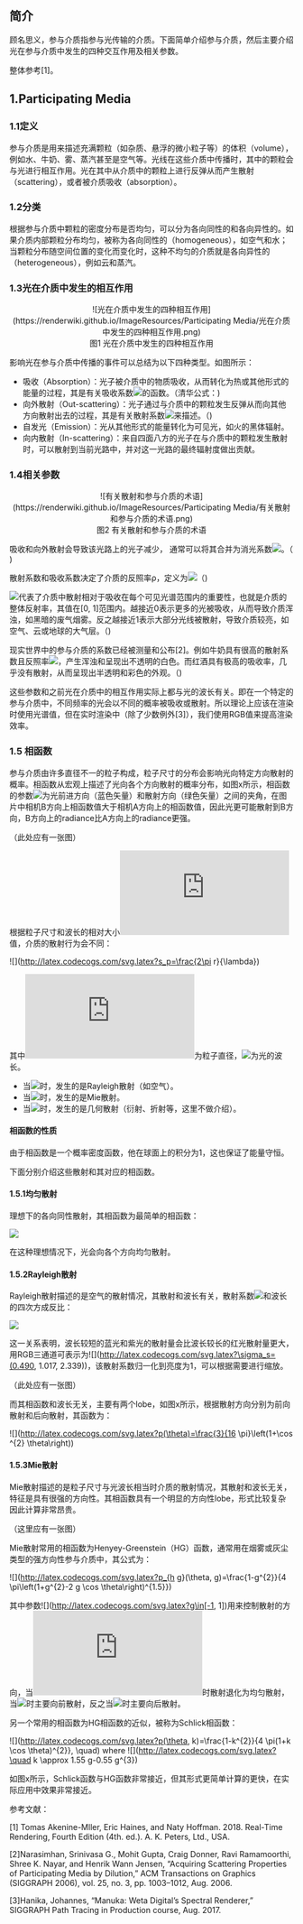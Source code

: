 ## 简介

顾名思义，参与介质指参与光传输的介质。下面简单介绍参与介质，然后主要介绍光在参与介质中发生的四种交互作用及相关参数。

整体参考[1]。

## 1.Participating Media

### 1.1定义

参与介质是用来描述充满颗粒（如杂质、悬浮的微小粒子等）的体积（volume），例如水、牛奶、雾、蒸汽甚至是空气等。光线在这些介质中传播时，其中的颗粒会与光进行相互作用。光在其中从介质中的颗粒上进行反弹从而产生散射（scattering），或者被介质吸收（absorption）。

### 1.2分类

根据参与介质中颗粒的密度分布是否均匀，可以分为各向同性的和各向异性的。如果介质内部颗粒分布均匀，被称为各向同性的（homogeneous），如空气和水；当颗粒分布随空间位置的变化而变化时，这种不均匀的介质就是各向异性的（heterogeneous），例如云和蒸汽。

### 1.3光在介质中发生的相互作用

<div align=center>![光在介质中发生的四种相互作用](https://renderwiki.github.io/ImageResources/Participating Media/光在介质中发生的四种相互作用.png)</div>

<center>图1 光在介质中发生的四种相互作用 </center>

影响光在参与介质中传播的事件可以总结为以下四种类型。如图所示：

- 吸收（Absorption）：光子被介质中的物质吸收，从而转化为热或其他形式的能量的过程，其是有关吸收系数![](http://latex.codecogs.com/svg.latex?\sigma_{a})的函数。（清华公式：<math>\sigma_{a}</math>)
- 向外散射（Out-scattering）：光子通过与介质中的颗粒发生反弹从而向其他方向散射出去的过程，其是有关散射系数![](http://latex.codecogs.com/svg.latex?\sigma_{s})来描述。（<math>\sigma_{s}</math>)
- 自发光（Emission）：光从其他形式的能量转化为可见光，如火的黑体辐射。
- 向内散射（In-scattering）：来自四面八方的光子在与介质中的颗粒发生散射时，可以散射到当前光路中，并对这一光路的最终辐射度做出贡献。

### 1.4相关参数

<div align=center>![有关散射和参与介质的术语](https://renderwiki.github.io/ImageResources/Participating Media/有关散射和参与介质的术语.png)</div>

<center>图2 有关散射和参与介质的术语 </center>

吸收和向外散射会导致该光路上的光子减少， 通常可以将其合并为消光系数![](http://latex.codecogs.com/svg.latex?\sigma_{t}=\sigma_{a}+\sigma_{s})。（<math>\sigma_{t}=\sigma_{a}+\sigma_{s}</math>)

散射系数和吸收系数决定了介质的反照率ρ，定义为![](http://latex.codecogs.com/svg.latex?\rho=\frac{\sigma_{s}}{\sigma_{s}+\sigma_{a}}=\frac{\sigma_{s}}{\sigma_{t}})（<math>\rho=\frac{\sigma_{s}}{\sigma_{s}+\sigma_{a}}=\frac{\sigma_{s}}{\sigma_{t}}</math>)

![](http://latex.codecogs.com/svg.latex?\rho)代表了介质中散射相对于吸收在每个可见光谱范围内的重要性，也就是介质的整体反射率，其值在[0, 1]范围内。越接近0表示更多的光被吸收，从而导致介质浑浊，如黑暗的废气烟雾。反之越接近1表示大部分光线被散射，导致介质较亮，如空气、云或地球的大气层。（<math>\rho</math>)

现实世界中的参与介质的系数已经被测量和公布[2]。例如牛奶具有很高的散射系数且反照率![](http://latex.codecogs.com/svg.latex?\rho>0.999)，产生浑浊和呈现出不透明的白色。而红酒具有极高的吸收率，几乎没有散射，从而呈现出半透明和彩色的外观。（<math>\rho>0.999</math>)

这些参数和之前光在介质中的相互作用实际上都与光的波长有关。即在一个特定的参与介质中，不同频率的光会以不同的概率被吸收或散射。所以理论上应该在渲染时使用光谱值，但在实时渲染中（除了少数例外[3]），我们使用RGB值来提高渲染效率。

### 1.5 相函数
参与介质由许多直径不一的粒子构成，粒子尺寸的分布会影响光向特定方向散射的概率。相函数从宏观上描述了光向各个方向散射的概率分布，如图x所示，相函数的参数![](http://latex.codecogs.com/svg.latex?\theta)为光前进方向（蓝色矢量）和散射方向（绿色矢量）之间的夹角，在图片中相机B方向上相函数值大于相机A方向上的相函数值，因此光更可能散射到B方向，B方向上的radiance比A方向上的radiance更强。

（此处应有一张图）

根据粒子尺寸和波长的相对大小![](http://latex.codecogs.com/svg.latex?s_p)值，介质的散射行为会不同：

![](http://latex.codecogs.com/svg.latex?s_p=\frac{2\pi r}{\lambda})

其中![](http://latex.codecogs.com/svg.latex?r)为粒子直径，![](http://latex.codecogs.com/svg.latex?\lambda)为光的波长。

* 当![](http://latex.codecogs.com/svg.latex?s_p\ll1)时，发生的是Rayleigh散射（如空气）。
* 当![](http://latex.codecogs.com/svg.latex?s_p\approx1)时，发生的是Mie散射。
* 当![](http://latex.codecogs.com/svg.latex?s_p\gg1)时，发生的是几何散射（衍射、折射等，这里不做介绍）。

#### 相函数的性质

由于相函数是一个概率密度函数，他在球面上的积分为1，这也保证了能量守恒。

下面分别介绍这些散射和其对应的相函数。

#### 1.5.1均匀散射

理想下的各向同性散射，其相函数为最简单的相函数：

![](http://latex.codecogs.com/svg.latex?p(\theta)=\frac{1}{4\pi})

在这种理想情况下，光会向各个方向均匀散射。

#### 1.5.2Rayleigh散射

Rayleigh散射描述的是空气的散射情况，其散射和波长有关，散射系数![](http://latex.codecogs.com/svg.latex?\sigma_s)和波长的四次方成反比：

![](http://latex.codecogs.com/svg.latex?\sigma_{s}\left(\lambda\right)\propto\frac{1}{\lambda^{4}})

这一关系表明，波长较短的蓝光和紫光的散射量会比波长较长的红光散射量更大，用RGB三通道可表示为![](http://latex.codecogs.com/svg.latex?\sigma_s=(0.490, 1.017, 2.339))，该散射系数归一化到亮度为1，可以根据需要进行缩放。

（此处应有一张图）

而其相函数和波长无关，主要有两个lobe，如图x所示，根据散射方向分别为前向散射和后向散射，其函数为：

![](http://latex.codecogs.com/svg.latex?p(\theta)=\frac{3}{16 \pi}\left(1+\cos ^{2} \theta\right))

#### 1.5.3Mie散射
Mie散射描述的是粒子尺寸与光波长相当时介质的散射情况，其散射和波长无关，特征是具有很强的方向性。其相函数具有一个明显的方向性lobe，形式比较复杂因此计算非常昂贵。

（这里应有一张图）

Mie散射常用的相函数为Henyey-Greenstein（HG）函数，通常用在烟雾或灰尘类型的强方向性参与介质中，其公式为：

![](http://latex.codecogs.com/svg.latex?p_{h g}(\theta, g)=\frac{1-g^{2}}{4 \pi\left(1+g^{2}-2 g \cos \theta\right)^{1.5}})

其中参数![](http://latex.codecogs.com/svg.latex?g\in[-1, 1])用来控制散射的方向，当![](http://latex.codecogs.com/svg.latex?g=0)时散射退化为均匀散射，当![](http://latex.codecogs.com/svg.latex?g\gt0)时主要向前散射，反之当![](http://latex.codecogs.com/svg.latex?g\lt0)时主要向后散射。

另一个常用的相函数为HG相函数的近似，被称为Schlick相函数：

![](http://latex.codecogs.com/svg.latex?p(\theta, k)=\frac{1-k^{2}}{4 \pi(1+k \cos \theta)^{2}}, \quad) where ![](http://latex.codecogs.com/svg.latex?\quad k \approx 1.55 g-0.55 g^{3})

如图x所示，Schlick函数与HG函数非常接近，但其形式更简单计算的更快，在实际应用中效果非常接近。


参考文献：

[1] Tomas Akenine-Mller, Eric Haines, and Naty Hoffman. 2018. Real-Time Rendering, Fourth Edition (4th. ed.). A. K. Peters, Ltd., USA.

[2]Narasimhan, Srinivasa G., Mohit Gupta, Craig Donner, Ravi Ramamoorthi, Shree K. Nayar, and Henrik Wann Jensen, “Acquiring Scattering Properties of Participating Media by Dilution,” ACM Transactions on Graphics (SIGGRAPH 2006), vol. 25, no. 3, pp. 1003–1012, Aug. 2006. 

[3]Hanika, Johannes, “Manuka: Weta Digital’s Spectral Renderer,” SIGGRAPH Path Tracing in Production course, Aug. 2017.